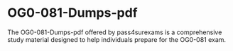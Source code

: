 # OG0-081-Dumps-pdf
The OG0-081-Dumps-pdf offered by pass4surexams is a comprehensive study material designed to help individuals prepare for the OG0-081 exam.
